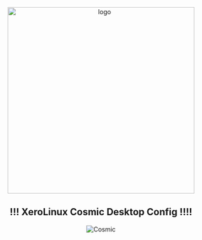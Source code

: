 <p align="center">
    <img width="420" src="https://i.imgur.com/QWqMIsr.png" alt="logo">
</p>

<h2 align="center">!!! XeroLinux Cosmic Desktop Config !!!!</h2>

<p align="center">
    <img src="https://i.imgur.com/4GNOET7.png" alt="Cosmic">
</p>
